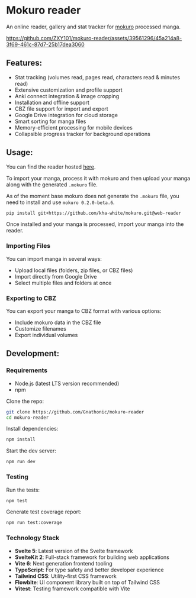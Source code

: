 # Mokuro reader 

An online reader, gallery and stat tracker for [mokuro](https://github.com/kha-white/mokuro) processed manga.

https://github.com/ZXY101/mokuro-reader/assets/39561296/45a214a8-3f69-461c-87d7-25b17dea3060

## Features:
- Stat tracking (volumes read, pages read, characters read & minutes read)
- Extensive customization and profile support
- Anki connect integration & image cropping
- Installation and offline support
- CBZ file support for import and export
- Google Drive integration for cloud storage
- Smart sorting for manga files
- Memory-efficient processing for mobile devices
- Collapsible progress tracker for background operations

## Usage:
You can find the reader hosted [here](https://reader.mokuro.app/).

To import your manga, process it with mokuro and then upload your manga along with the generated `.mokuro` file.

As of the moment base mokuro does not generate the `.mokuro` file, you need to install and use `mokuro 0.2.0-beta.6`.

```bash
pip install git+https://github.com/kha-white/mokuro.git@web-reader
```

Once installed and your manga is processed, import your manga into the reader.

### Importing Files
You can import manga in several ways:
- Upload local files (folders, zip files, or CBZ files)
- Import directly from Google Drive
- Select multiple files and folders at once

### Exporting to CBZ
You can export your manga to CBZ format with various options:
- Include mokuro data in the CBZ file
- Customize filenames
- Export individual volumes

## Development:

### Requirements
- Node.js (latest LTS version recommended)
- npm

Clone the repo:
```bash
git clone https://github.com/Gnathonic/mokuro-reader
cd mokuro-reader
```

Install dependencies:
```bash
npm install
```

Start the dev server:
```bash
npm run dev
```

### Testing
Run the tests:
```bash
npm test
```

Generate test coverage report:
```bash
npm run test:coverage
```

### Technology Stack
- **Svelte 5**: Latest version of the Svelte framework
- **SvelteKit 2**: Full-stack framework for building web applications
- **Vite 6**: Next generation frontend tooling
- **TypeScript**: For type safety and better developer experience
- **Tailwind CSS**: Utility-first CSS framework
- **Flowbite**: UI component library built on top of Tailwind CSS
- **Vitest**: Testing framework compatible with Vite
